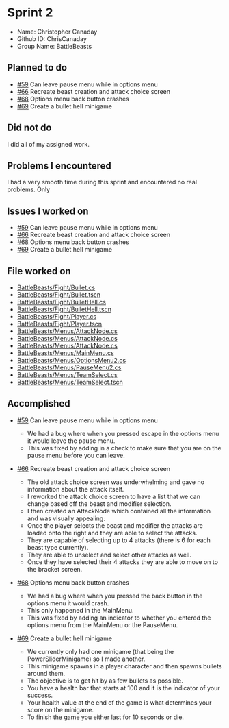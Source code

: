 # Sprint 2

* Name: Christopher Canaday
* Github ID: ChrisCanaday
* Group Name: BattleBeasts

## Planned to do

* [#59](https://github.com/utk-cs340-fall22/BattleBeasts/issues/59) Can leave pause menu while in options menu
* [#66](https://github.com/utk-cs340-fall22/BattleBeasts/issues/66) Recreate beast creation and attack choice screen
* [#68](https://github.com/utk-cs340-fall22/BattleBeasts/issues/68) Options menu back button crashes
* [#69](https://github.com/utk-cs340-fall22/BattleBeasts/issues/69) Create a bullet hell minigame

## Did not do

I did all of my assigned work.

## Problems I encountered

I had a very smooth time during this sprint and encountered no real problems. Only 

## Issues I worked on

* [#59](https://github.com/utk-cs340-fall22/BattleBeasts/issues/59) Can leave pause menu while in options menu
* [#66](https://github.com/utk-cs340-fall22/BattleBeasts/issues/66) Recreate beast creation and attack choice screen
* [#68](https://github.com/utk-cs340-fall22/BattleBeasts/issues/68) Options menu back button crashes
* [#69](https://github.com/utk-cs340-fall22/BattleBeasts/issues/69) Create a bullet hell minigame

## File worked on

* [BattleBeasts/Fight/Bullet.cs](https://github.com/utk-cs340-fall22/BattleBeasts/blob/main/Fight/Bullet.cs)
* [BattleBeasts/Fight/Bullet.tscn](https://github.com/utk-cs340-fall22/BattleBeasts/blob/main/Fight/Bullet.tscn)
* [BattleBeasts/Fight/BulletHell.cs](https://github.com/utk-cs340-fall22/BattleBeasts/blob/main/Fight/BulletHell.cs)
* [BattleBeasts/Fight/BulletHell.tscn](https://github.com/utk-cs340-fall22/BattleBeasts/blob/main/Fight/BulletHell.tscn)
* [BattleBeasts/Fight/Player.cs](https://github.com/utk-cs340-fall22/BattleBeasts/blob/main/Fight/Player.cs)
* [BattleBeasts/Fight/Player.tscn](https://github.com/utk-cs340-fall22/BattleBeasts/blob/main/Fight/Player.tscn)
* [BattleBeasts/Menus/AttackNode.cs](https://github.com/utk-cs340-fall22/BattleBeasts/blob/main/Menus/AttackNode.cs)
* [BattleBeasts/Menus/AttackNode.cs](https://github.com/utk-cs340-fall22/BattleBeasts/blob/main/Menus/AttackNode.cs)
* [BattleBeasts/Menus/AttackNode.cs](https://github.com/utk-cs340-fall22/BattleBeasts/blob/main/Menus/AttackNode.cs)
* [BattleBeasts/Menus/MainMenu.cs](https://github.com/utk-cs340-fall22/BattleBeasts/blob/main/Menus/MainMenu.cs)
* [BattleBeasts/Menus/OptionsMenu2.cs](https://github.com/utk-cs340-fall22/BattleBeasts/blob/main/Menus/OptionsMenu2.cs)
* [BattleBeasts/Menus/PauseMenu2.cs](https://github.com/utk-cs340-fall22/BattleBeasts/blob/main/Menus/PauseMenu2.cs)
* [BattleBeasts/Menus/TeamSelect.cs](https://github.com/utk-cs340-fall22/BattleBeasts/blob/main/Menus/TeamSelect.cs)
* [BattleBeasts/Menus/TeamSelect.tscn](https://github.com/utk-cs340-fall22/BattleBeasts/blob/main/Menus/TeamSelect.tscn)

## Accomplished

* [#59](https://github.com/utk-cs340-fall22/BattleBeasts/issues/59) Can leave pause menu while in options menu
    - We had a bug where when you pressed escape in the options menu it would leave the pause menu.
    - This was fixed by adding in a check to make sure that you are on the pause menu before you can leave.

* [#66](https://github.com/utk-cs340-fall22/BattleBeasts/issues/66) Recreate beast creation and attack choice screen
    - The old attack choice screen was underwhelming and gave no information about the attack itself.
    - I reworked the attack choice screen to have a list that we can change based off the beast and modifier selection.
    - I then created an AttackNode which contained all the information and was visually appealing.
    - Once the player selects the beast and modifier the attacks are loaded onto the right and they are able to select the attacks.
    - They are capable of selecting up to 4 attacks (there is 6 for each beast type currently).
    - They are able to unselect and select other attacks as well.
    - Once they have selected their 4 attacks they are able to move on to the bracket screen.


* [#68](https://github.com/utk-cs340-fall22/BattleBeasts/issues/68) Options menu back button crashes
    - We had a bug where when you pressed the back button in the options menu it would crash.
    - This only happened in the MainMenu.
    - This was fixed by adding an indicator to whether you entered the options menu from the MainMenu or the PauseMenu.

* [#69](https://github.com/utk-cs340-fall22/BattleBeasts/issues/69) Create a bullet hell minigame
    - We currently only had one minigame (that being the PowerSliderMinigame) so I made another.
    - This minigame spawns in a player character and then spawns bullets around them.
    - The objective is to get hit by as few bullets as possible.
    - You have a health bar that starts at 100 and it is the indicator of your success.
    - Your health value at the end of the game is what determines your score on the minigame.
    - To finish the game you either last for 10 seconds or die.